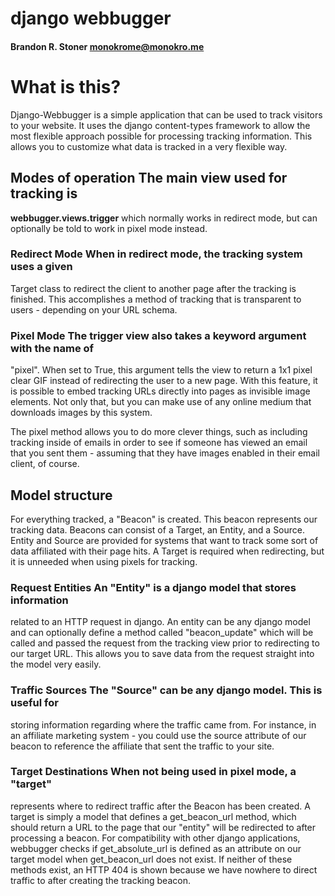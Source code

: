 # django webbugger
#### Brandon R. Stoner <monokrome@monokro.me>

# What is this?

Django-Webbugger is a simple application that can be used to track visitors to
your website. It uses the django content-types framework to allow the most
flexible approach possible for processing tracking information.  This allows
you to customize what data is tracked in a very flexible way.

## Modes of operation The main view used for tracking is

**webbugger.views.trigger** which normally works in redirect mode, but can
optionally be told to work in pixel mode instead.

### Redirect Mode When in redirect mode, the tracking system uses a given

Target class to redirect the client to another page after the tracking is
finished. This accomplishes a method of tracking that is transparent to users -
depending on your URL schema.

### Pixel Mode The trigger view also takes a keyword argument with the name of

"pixel". When set to True, this argument tells the view to return a 1x1 pixel
clear GIF instead of redirecting the user to a new page. With this feature, it
is possible to embed tracking URLs directly into pages as invisible image
elements. Not only that, but you can make use of any online medium that
downloads images by this system.

The pixel method allows you to do more clever things, such as including
tracking inside of emails in order to see if someone has viewed an email that
you sent them - assuming that they have images enabled in their email client,
of course.

## Model structure

For everything tracked, a "Beacon" is created. This beacon represents our
tracking data. Beacons can consist of a Target, an Entity, and a Source. Entity
and Source are provided for systems that want to track some sort of data
affiliated with their page hits. A Target is required when redirecting, but it
is unneeded when using pixels for tracking.

### Request Entities An "Entity" is a django model that stores information

related to an HTTP request in django. An entity can be any django model and can
optionally define a method called "beacon_update" which will be called and
passed the request from the tracking view prior to redirecting to our target
URL. This allows you to save data from the request straight into the model very
easily.

### Traffic Sources The "Source" can be any django model. This is useful for

storing information regarding where the traffic came from. For instance, in an
affiliate marketing system - you could use the source attribute of our beacon
to reference the affiliate that sent the traffic to your site.

### Target Destinations When not being used in pixel mode, a "target"

represents where to redirect traffic after the Beacon has been created. A
target is simply a model that defines a get_beacon_url method, which should
return a URL to the page that our "entity" will be redirected to after
processing a beacon. For compatibility with other django applications,
webbugger checks if get_absolute_url is defined as an attribute on our target
model when get_beacon_url does not exist. If neither of these methods exist, an
HTTP 404 is shown because we have nowhere to direct traffic to after creating
the tracking beacon.
